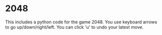 # 2048

This includes a python code for the game 2048. You use keyboard arrows to go up/down/right/left. You can click 'u' to undo your latest move.
